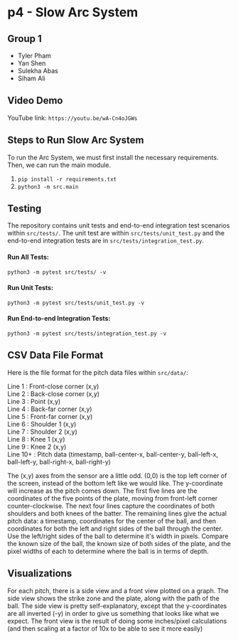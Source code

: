 # p4 - Slow Arc System

## Group 1
- Tyler Pham
- Yan Shen
- Sulekha Abas
- Siham Ali

## Video Demo
YouTube link: `https://youtu.be/wA-Cn4oJGWs`

## Steps to Run Slow Arc System
To run the Arc System, we must first install the necessary requirements. Then, we can run the main module.
1. `pip install -r requirements.txt`
2. `python3 -m src.main`

## Testing
The repository contains unit tests and end-to-end integration test scenarios within `src/tests/`. The unit test are within `src/tests/unit_test.py` and the end-to-end integration tests are in `src/tests/integration_test.py`.

#### Run All Tests:
`python3 -m pytest src/tests/ -v`

#### Run Unit Tests:
`python3 -m pytest src/tests/unit_test.py -v`

#### Run End-to-end Integration Tests:
`python3 -m pytest src/tests/integration_test.py -v`

## CSV Data File Format
Here is the file format for the pitch data files within `src/data/`:

Line 1 : Front-close corner (x,y)\
Line 2 : Back-close corner (x,y)\
Line 3 : Point (x,y)\
Line 4 : Back-far corner (x,y)\
Line 5 : Front-far corner (x,y)\
Line 6 : Shoulder 1 (x,y)\
Line 7 : Shoulder 2 (x,y)\
Line 8 : Knee 1 (x,y)\
Line 9 : Knee 2 (x,y)\
Line 10+ : Pitch data (timestamp, ball-center-x, ball-center-y, ball-left-x, ball-left-y, ball-right-x, ball-right-y)

The (x,y) axes from the sensor are a little odd. (0,0) is the top left corner of the screen, instead of the bottom left like we would like. The y-coordinate will increase as the pitch comes down. The first five lines are the coordinates of the five points of the plate, moving from front-left corner counter-clockwise. The next four lines capture the coordinates of both shoulders and both knees of the batter. The remaining lines give the actual pitch data: a timestamp, coordinates for the center of the ball, and then coordinates for both the left and right sides of the ball through the center. Use the left/right sides of the ball to determine it's width in pixels. Compare the known size of the ball, the known size of both sides of the plate, and the pixel widths of each to determine where the ball is in terms of depth.

## Visualizations
For each pitch, there is a side view and a front view plotted on a graph. The side view shows the strike zone and the plate, along with the path of the ball. The side view is pretty self-explanatory, except that the y-coordinates are all inverted (-y) in order to give us something that looks like what we expect. The front view is the result of doing some inches/pixel calculations (and then scaling at a factor of 10x to be able to see it more easily)